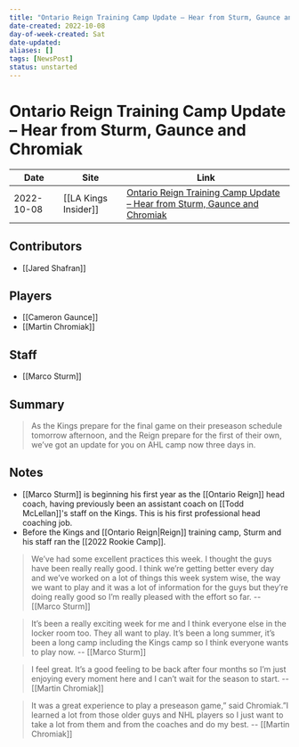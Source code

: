 ```yaml
---
title: "Ontario Reign Training Camp Update – Hear from Sturm, Gaunce and Chromiak"
date-created: 2022-10-08
day-of-week-created: Sat
date-updated: 
aliases: []
tags: [NewsPost]
status: unstarted
---
```


# Ontario Reign Training Camp Update – Hear from Sturm, Gaunce and Chromiak

Date | Site | Link
---|---|---
 2022-10-08   | [[LA Kings Insider]]  | [Ontario Reign Training Camp Update – Hear from Sturm, Gaunce and Chromiak](https://lakingsinsider.com/2022/10/07/ontario-reign-training-camp-update-hear-from-sturm-gaunce-chromiak/)

## Contributors
- [[Jared Shafran]]

## Players
- [[Cameron Gaunce]]
- [[Martin Chromiak]]

## Staff
- [[Marco Sturm]]

## Summary
> As the Kings prepare for the final game on their preseason schedule tomorrow afternoon, and the Reign prepare for the first of their own, we’ve got an update for you on AHL camp now three days in.

## Notes
- [[Marco Sturm]] is beginning his first year as the [[Ontario Reign]] head coach, having previously been an assistant coach on [[Todd McLellan]]'s staff on the Kings. This is his first professional head coaching job.
- Before the Kings and [[Ontario Reign|Reign]] training camp, Sturm and his staff ran the [[2022 Rookie Camp]].

> We’ve had some excellent practices this week. I thought the guys have been really really good. I think we’re getting better every day and we’ve worked on a lot of things this week system wise, the way we want to play and it was a lot of information for the guys but they’re doing really good so I’m really pleased with the effort so far. -- [[Marco Sturm]]

> It’s been a really exciting week for me and I think everyone else in the locker room too. They all want to play. It’s been a long summer, it’s been a long camp including the Kings camp so I think everyone wants to play now. -- [[Marco Sturm]]

> I feel great. It’s a good feeling to be back after four months so I’m just enjoying every moment here and I can’t wait for the season to start. -- [[Martin Chromiak]]

> It was a great experience to play a preseason game,” said Chromiak.”I learned a lot from those older guys and NHL players so I just want to take a lot from them and from the coaches and do my best. -- [[Martin Chromiak]]

